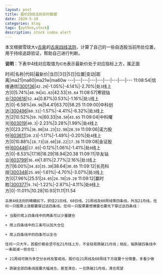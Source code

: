 ```yaml
---
layout: post
title: 股价四线法则实时数据
date: 2020-5-10
categories: blog
tags: [python,stock]
description: stock index alert
---
```



本文根据雪球大v[古泉](https://xueqiu.com/u/7148646888)的[古泉四线法则](https://xueqiu.com/7148646888/130498192)，计算了自己的一些自选股当前所处位置，用于持续追踪验证，帮助自己进行判断。

**说明**：下表中4线对应取值为`红色`表示最新价处于对应指标上方，属正面

时间|名称|代码|最新价|当日|3日|5日|位置|变动|距离|ma21|ma60|ma21w|ma60w
---|---|---|---|---|---|---|---|---
11:08:54|信维通信|[300136](https://xueqiu.com/S/SZ300136)|`42.29`|-1.05%|-4.14%|-2.70%|处`3`线上方|0|5.74%|`40.94`|`41.63`|42.53|`35.64`
11:08:57|寒锐钴业|[300618](https://xueqiu.com/S/SZ300618)|`52.44`|0.87%|0.53%|-1.16%|处`1`线上方|0|-6.58%|`49.96`|54.41|63.70|58.25
11:09:00|中科创达|[300496](https://xueqiu.com/S/SZ300496)|`60.31`|-1.57%|-4.41%|-6.32%|处`3`线上方|2|10.52%|`59.76`|60.33|`58.50`|`43.65`
11:09:04|中科曙光|[603019](https://xueqiu.com/S/SH603019)|`40.3`|-2.23%|3.28%|1.99%|处`4`线上方|0|23.21%|`36.00`|`34.23`|`32.98`|`28.59`
11:09:06|诺力股份|[603611](https://xueqiu.com/S/SH603611)|`20.23`|-1.17%|-1.49%|-0.20%|处`4`线上方|0|10.88%|`18.73`|`18.60`|`18.22`|`17.38`
11:09:08|金证股份|[600446](https://xueqiu.com/S/SH600446)|`17.03`|-0.12%|1.06%|-1.41%|处`0`线上方|0|-8.53%|17.16|18.29|18.94|20.38
11:09:11|华友钴业|[603799](https://xueqiu.com/S/SH603799)|`36.49`|1.81%|2.77%|2.16%|处`3`线上方|1|6.00%|`34.83`|`35.30`|38.64|`30.05`
11:09:12|长亮科技|[300348](https://xueqiu.com/S/SZ300348)|`25.09`|-1.61%|-4.70%|-3.07%|处`3`线上方|0|7.96%|25.51|`24.65`|`24.70`|`19.28`
11:09:12|赢时胜|[300377](https://xueqiu.com/S/SZ300377)|`9.74`|-1.22%|-2.87%|-4.11%|处`0`线上方|0|-11.01%|10.28|10.93|11.11|11.54

```
古泉4线法则的精髓如下。抓住21日线、60日线、21周线及60周线等四条线，外加21月线，任何一只股票上涨都要穿过这四条线，任何一只股票要想爆雷也要先下穿过这四条线：

+ 当股价爬上四条线中的两条可以少量建仓

+ 爬上四条线中的三条可以加大仓位

+ 爬上四条线中的四条可以全仓

任何一只大牛，其股价都会坚守在21月线上方，不会轻易跌破21月线；相反，每跌破四条线中一条就减一些仓位：

+ 21周线可做为多空分水岭及警戒线，股价在21周线及60周线下方就要十分慎重，多看少做

+ 跌破全部四条线就要大幅减仓，甚至清仓，一旦跌破21月线，清仓观望
```